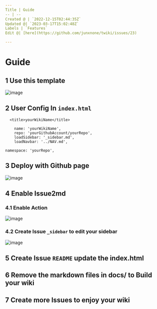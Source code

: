 ```yaml
---
Title | Guide
-- | --
Created @ | `2022-12-15T02:44:35Z`
Updated @| `2023-03-17T15:02:48Z`
Labels | `Features`
Edit @| [here](https://github.com/junxnone/twiki/issues/23)

---
```

# Guide

## 1 Use this template

![image](https://user-images.githubusercontent.com/2216970/207759991-07acc5e8-beaa-4d32-b60d-787f00fb4786.png)

## 2 User Config In `index.html`

```
  <title>yourWikiName</title>
```

```
    name: 'yourWikiName',
    repo: 'yourGithubAccount/yourRepo',
    loadSidebar: '_sidebar.md',
    loadNavbar: '../NAV.md',
```

```
namespace: 'yourRepo',
```

## 3 Deploy with Github page

![image](https://user-images.githubusercontent.com/2216970/207760646-d032fd22-fb2e-4127-aaaa-423ecfb65a78.png)

## 4 Enable Issue2md

### 4.1  Enable Action 

![image](https://user-images.githubusercontent.com/2216970/225942425-db18764e-e565-4ac2-b905-911d0d7e0411.png)

### 4.2 Create Issue `_sidebar` to edit your sidebar

![image](https://user-images.githubusercontent.com/2216970/207760416-2c32d614-c913-4f01-b562-ae13b596432b.png)

## 5 Create Issue `README` update the index.html
## 6 Remove the markdown files in docs/ to Build your wiki
## 7 Create more Issues to enjoy your wiki

